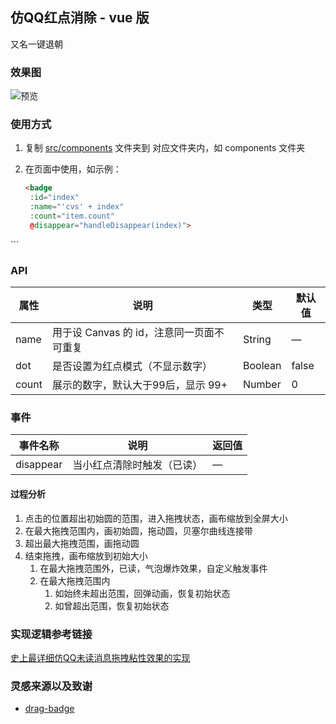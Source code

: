 ## 仿QQ红点消除 - vue 版

又名一键退朝

### 效果图

![预览](https://cdn.staticaly.com/gh/mcattx/imgbed@master/demonstration.ry4dl8ylgds.gif)

### 使用方式

1. 复制 [src/components](https://github.com/flashhu/drag-badge/tree/master/components) 文件夹到 对应文件夹内，如 components 文件夹
2. 在页面中使用，如示例：

   ```html
   <badge
    :id="index"
    :name="'cvs' + index"
    :count="item.count"
    @disappear="handleDisappear(index)">
  </badge>
   ```

### API

| 属性  | 说明                                      | 类型    | 默认值 |
| ----- | ----------------------------------------- | ------- | ------ |
| name  | 用于设 Canvas 的 id，注意同一页面不可重复 | String  | —      |
| dot   | 是否设置为红点模式（不显示数字）          | Boolean | false  |
| count | 展示的数字，默认大于99后，显示 99+        | Number  | 0      |

### 事件

| 事件名称      | 说明                       | 返回值 |
| ------------- | -------------------------- | ------ |
| disappear | 当小红点清除时触发（已读） | —      |


#### 过程分析

1. 点击的位置超出初始圆的范围，进入拖拽状态，画布缩放到全屏大小
2. 在最大拖拽范围内，画初始圆，拖动圆，贝塞尔曲线连接带
3. 超出最大拖拽范围，画拖动圆
4. 结束拖拽，画布缩放到初始大小
   1. 在最大拖拽范围外，已读，气泡爆炸效果，自定义触发事件
   2. 在最大拖拽范围内
      1. 如始终未超出范围，回弹动画，恢复初始状态
      2. 如曾超出范围，恢复初始状态


### 实现逻辑参考链接

[史上最详细仿QQ未读消息拖拽粘性效果的实现](https://www.jianshu.com/p/ed2721286778)

### 灵感来源以及致谢

- [drag-badge](https://github.com/flashhu/drag-badge)

